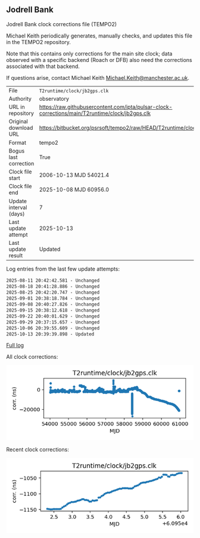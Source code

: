 
## Jodrell Bank

Jodrell Bank clock corrections file (TEMPO2)

Michael Keith periodically generates, manually checks, and updates
this file in the TEMPO2 repository.

Note that this contains only corrections for the main site clock;
data observed with a specific backend (Roach or DFB) also
need the corrections associated with that backend.

If questions arise, contact Michael Keith
<Michael.Keith@manchester.ac.uk>.

|     |     |
|:--- |:--- |
| File | `T2runtime/clock/jb2gps.clk` |
| Authority | observatory |
| URL in repository | <https://raw.githubusercontent.com/ipta/pulsar-clock-corrections/main/T2runtime/clock/jb2gps.clk> |
| Original download URL | <https://bitbucket.org/psrsoft/tempo2/raw/HEAD/T2runtime/clock/jb2gps.clk> |
| Format | tempo2 |
| Bogus last correction | True |
| Clock file start | 2006-10-13 MJD 54021.4 |
| Clock file end | 2025-10-08 MJD 60956.0 |
| Update interval (days) | 7 |
| Last update attempt | 2025-10-13 |
| Last update result | Updated |

Log entries from the last few update attempts:
```
2025-08-11 20:42:42.581 - Unchanged
2025-08-18 20:41:28.886 - Unchanged
2025-08-25 20:42:20.747 - Unchanged
2025-09-01 20:38:18.784 - Unchanged
2025-09-08 20:40:27.826 - Unchanged
2025-09-15 20:38:12.618 - Unchanged
2025-09-22 20:40:01.629 - Unchanged
2025-09-29 20:37:15.657 - Unchanged
2025-10-06 20:39:55.609 - Unchanged
2025-10-13 20:39:39.898 - Updated
```
[Full log](https://raw.githubusercontent.com/ipta/pulsar-clock-corrections/main/log/T2runtime/clock/jb2gps.clk.log)


All clock corrections:

![plot of all clock corrections](jb2gps.clk.png "All corrections")

Recent clock corrections:

![plot of recent clock corrections](jb2gps.clk.short.png "Recent corrections")

